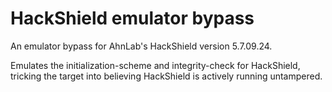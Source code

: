 # HackShield emulator bypass
An emulator bypass for AhnLab's HackShield version 5.7.09.24.

Emulates the initialization-scheme and integrity-check for HackShield, tricking the target into believing HackShield is actively running untampered.
